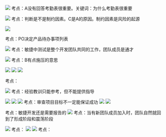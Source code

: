 ![](https://raw.githubusercontent.com/a812305914/PMP/main/img/202211210040373.png)
考点：A没有回答考勤表很重要。关键词：为什么考勤表很重要

![](https://raw.githubusercontent.com/a812305914/PMP/main/img/202211210054262.png)
考点：判断是不是制约因素。C是A的原因。制约因素是风险的起源

![](https://raw.githubusercontent.com/a812305914/PMP/main/img/202211210057132.png)

考点：PO决定产品待办事项列表

![](https://raw.githubusercontent.com/a812305914/PMP/main/img/202211210100380.png)
考点：敏捷中测试是整个开发团队共同的工作，团队成员是通才

![](https://raw.githubusercontent.com/a812305914/PMP/main/img/202211210102725.png)
考点：B有点施压的意思

![](https://raw.githubusercontent.com/a812305914/PMP/main/img/202211210113106.png)
![](https://raw.githubusercontent.com/a812305914/PMP/main/img/202211210118741.png)
![](https://raw.githubusercontent.com/a812305914/PMP/main/img/202211210120677.png)

考点：

![](https://raw.githubusercontent.com/a812305914/PMP/main/img/202211212334508.png)
考点：经验教训只能参考，但不能提供指导

![](https://raw.githubusercontent.com/a812305914/PMP/main/img/202211212341200.png)
![](https://raw.githubusercontent.com/a812305914/PMP/main/img/202211212353788.png)
![](https://raw.githubusercontent.com/a812305914/PMP/main/img/202211212356690.png)
考点：审查项目目标不一定能保证成功
![](https://raw.githubusercontent.com/a812305914/PMP/main/img/202211220004632.png)
![](https://raw.githubusercontent.com/a812305914/PMP/main/img/202211220006472.png)

考点：敏捷开发还是需要报告的
![](https://raw.githubusercontent.com/a812305914/PMP/main/img/202211220019858.png)
考点：当有新团队成员加入时，团队自然就回到了形成阶段和震荡阶段

![](https://raw.githubusercontent.com/a812305914/PMP/main/img/202211220027562.png)
考点：
![](https://raw.githubusercontent.com/a812305914/PMP/main/img/202211220031977.png)
![](https://raw.githubusercontent.com/a812305914/PMP/main/img/202211220033265.png)
考点：